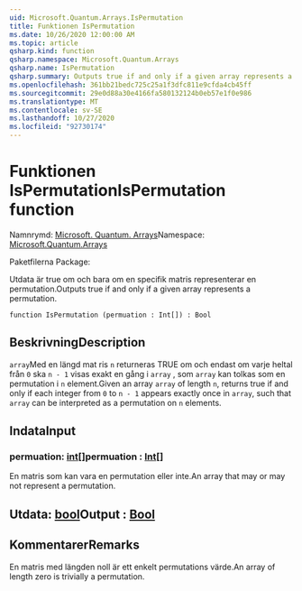 ```yaml
---
uid: Microsoft.Quantum.Arrays.IsPermutation
title: Funktionen IsPermutation
ms.date: 10/26/2020 12:00:00 AM
ms.topic: article
qsharp.kind: function
qsharp.namespace: Microsoft.Quantum.Arrays
qsharp.name: IsPermutation
qsharp.summary: Outputs true if and only if a given array represents a permutation.
ms.openlocfilehash: 361bb21bedc725c25a1f3dfc811e9cfda4cb45ff
ms.sourcegitcommit: 29e0d88a30e4166fa580132124b0eb57e1f0e986
ms.translationtype: MT
ms.contentlocale: sv-SE
ms.lasthandoff: 10/27/2020
ms.locfileid: "92730174"
---
```

# <a name="ispermutation-function"></a><span data-ttu-id="c18ff-102">Funktionen IsPermutation</span><span class="sxs-lookup"><span data-stu-id="c18ff-102">IsPermutation function</span></span>

<span data-ttu-id="c18ff-103">Namnrymd: [Microsoft. Quantum. Arrays](xref:Microsoft.Quantum.Arrays)</span><span class="sxs-lookup"><span data-stu-id="c18ff-103">Namespace: [Microsoft.Quantum.Arrays](xref:Microsoft.Quantum.Arrays)</span></span>

<span data-ttu-id="c18ff-104">Paketfilerna [](https://nuget.org/packages/)</span><span class="sxs-lookup"><span data-stu-id="c18ff-104">Package: [](https://nuget.org/packages/)</span></span>


<span data-ttu-id="c18ff-105">Utdata är true om och bara om en specifik matris representerar en permutation.</span><span class="sxs-lookup"><span data-stu-id="c18ff-105">Outputs true if and only if a given array represents a permutation.</span></span>

```qsharp
function IsPermutation (permuation : Int[]) : Bool
```


## <a name="description"></a><span data-ttu-id="c18ff-106">Beskrivning</span><span class="sxs-lookup"><span data-stu-id="c18ff-106">Description</span></span>

<span data-ttu-id="c18ff-107">`array`Med en längd mat ris `n` returneras TRUE om och endast om varje heltal från `0` ska `n - 1` visas exakt en gång i `array` , som `array` kan tolkas som en permutation i `n` element.</span><span class="sxs-lookup"><span data-stu-id="c18ff-107">Given an array `array` of length `n`, returns true if and only if each integer from `0` to `n - 1` appears exactly once in `array`, such that `array` can be interpreted as a permutation on `n` elements.</span></span>

## <a name="input"></a><span data-ttu-id="c18ff-108">Indata</span><span class="sxs-lookup"><span data-stu-id="c18ff-108">Input</span></span>

### <a name="permuation--int"></a><span data-ttu-id="c18ff-109">permuation: [int](xref:microsoft.quantum.lang-ref.int)[]</span><span class="sxs-lookup"><span data-stu-id="c18ff-109">permuation : [Int](xref:microsoft.quantum.lang-ref.int)[]</span></span>

<span data-ttu-id="c18ff-110">En matris som kan vara en permutation eller inte.</span><span class="sxs-lookup"><span data-stu-id="c18ff-110">An array that may or may not represent a permutation.</span></span>



## <a name="output--bool"></a><span data-ttu-id="c18ff-111">Utdata: [bool](xref:microsoft.quantum.lang-ref.bool)</span><span class="sxs-lookup"><span data-stu-id="c18ff-111">Output : [Bool](xref:microsoft.quantum.lang-ref.bool)</span></span>



## <a name="remarks"></a><span data-ttu-id="c18ff-112">Kommentarer</span><span class="sxs-lookup"><span data-stu-id="c18ff-112">Remarks</span></span>

<span data-ttu-id="c18ff-113">En matris med längden noll är ett enkelt permutations värde.</span><span class="sxs-lookup"><span data-stu-id="c18ff-113">An array of length zero is trivially a permutation.</span></span>